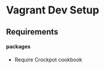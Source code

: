 Vagrant Dev Setup
=================
 

Requirements
------------

#### packages
- Require Crockpot cookbook

